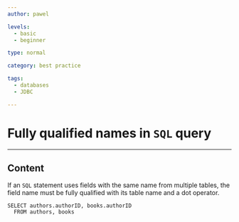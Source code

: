 ```yaml
---
author: pawel

levels:
  - basic
  - beginner

type: normal

category: best practice

tags:
  - databases
  - JDBC

---
```

# Fully qualified names in `SQL` query

---
## Content

If an `SQL` statement uses fields with the same name from multiple tables, the field name must be fully qualified with its table name and a dot operator. 

```
SELECT authors.authorID, books.authorID 
  FROM authors, books
```
 
